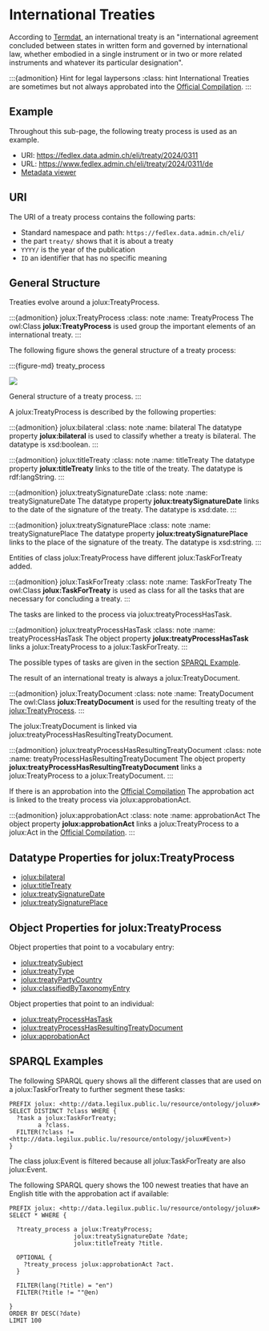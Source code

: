 # International Treaties

According to [Termdat](https://www.termdat.bk.admin.ch/entry/109678), an international treaty is an "international agreement concluded between states in written form and governed by international law, whether embodied in a single instrument or in two or more related instruments and whatever its particular designation".

:::{admonition} Hint for legal laypersons
:class: hint
International Treaties are sometimes but not always approbated into the [Official Compilation](official_compilation.md).
:::

## Example

Throughout this sub-page, the following treaty process is used as an example.

- URI: https://fedlex.data.admin.ch/eli/treaty/2024/0311
- URL: https://www.fedlex.admin.ch/eli/treaty/2024/0311/de
- [Metadata viewer](https://fedlex.data.admin.ch/de-CH/metadata?value=https:%2F%2Ffedlex.data.admin.ch%2Feli%2Ftreaty%2F2024%2F0311)

## URI

The URI of a treaty process contains the following parts:

- Standard namespace and path: `https://fedlex.data.admin.ch/eli/`
- the part `treaty/` shows that it is about a treaty
- `YYYY/` is the year of the publication
- `ID` an identifier that has no specific meaning

## General Structure

Treaties evolve around a jolux:TreatyProcess.

:::{admonition} jolux:TreatyProcess
:class: note
:name: TreatyProcess
The owl:Class **jolux:TreatyProcess** is used group the important elements of an international treaty.
:::

The following figure shows the general structure of a treaty process:

:::{figure-md} treaty_process

<img src="img/treaty_process.png">

General structure of a treaty process.
:::

A jolux:TreatyProcess is described by the following properties:

:::{admonition} jolux:bilateral
:class: note
:name: bilateral
The datatype property **jolux:bilateral** is used to classify whether a treaty is bilateral. The datatype is xsd:boolean.
:::

:::{admonition} jolux:titleTreaty
:class: note
:name: titleTreaty
The datatype property **jolux:titleTreaty** links to the title of the treaty. The datatype is rdf:langString.
:::

:::{admonition} jolux:treatySignatureDate
:class: note
:name: treatySignatureDate
The datatype property **jolux:treatySignatureDate** links to the date of the signature of the treaty. The datatype is xsd:date.
:::

:::{admonition} jolux:treatySignaturePlace
:class: note
:name: treatySignaturePlace
The datatype property **jolux:treatySignaturePlace** links to the place of the signature of the treaty. The datatype is xsd:string.
:::

Entities of class jolux:TreatyProcess have different jolux:TaskForTreaty added.

:::{admonition} jolux:TaskForTreaty
:class: note
:name: TaskForTreaty
The owl:Class **jolux:TaskForTreaty** is used as class for all the tasks that are necessary for concluding a treaty.
:::

The tasks are linked to the process via jolux:treatyProcessHasTask.

:::{admonition} jolux:treatyProcessHasTask
:class: note
:name: treatyProcessHasTask
The object property **jolux:treatyProcessHasTask** links a jolux:TreatyProcess to a jolux:TaskForTreaty.
:::

The possible types of tasks are given in the section [SPARQL Example](#sparql-examples).

The result of an international treaty is always a jolux:TreatyDocument.

:::{admonition} jolux:TreatyDocument
:class: note
:name: TreatyDocument
The owl:Class **jolux:TreatyDocument** is used for the resulting treaty of the [jolux:TreatyProcess](#TreatyProcess).
:::

The jolux:TreatyDocument is linked via jolux:treatyProcessHasResultingTreatyDocument.

:::{admonition} jolux:treatyProcessHasResultingTreatyDocument
:class: note
:name: treatyProcessHasResultingTreatyDocument
The object property **jolux:treatyProcessHasResultingTreatyDocument** links a jolux:TreatyProcess to a jolux:TreatyDocument.
:::

If there is an approbation into the [Official Compilation](official_compilation.md) The approbation act is linked to the treaty process via jolux:approbationAct.

:::{admonition} jolux:approbationAct
:class: note
:name: approbationAct
The object property **jolux:approbationAct** links a jolux:TreatyProcess to a jolux:Act in the [Official Compilation](official_compilation.md).
:::

## Datatype Properties for jolux:TreatyProcess

- [jolux:bilateral](#bilateral)
- [jolux:titleTreaty](#titleTreaty)
- [jolux:treatySignatureDate](#treatySignatureDate)
- [jolux:treatySignaturePlace](#treatySignaturePlace)

## Object Properties for jolux:TreatyProcess

Object properties that point to a vocabulary entry:

- [jolux:treatySubject](#treaty-subject-themes)
- [jolux:treatyType](#treaty-types)
- [jolux:treatyPartyCountry](#countries)
- [jolux:classifiedByTaxonomyEntry](#legal-taxonomy)

Object properties that point to an individual:

- [jolux:treatyProcessHasTask](#treatyProcessHasTask)
- [jolux:treatyProcessHasResultingTreatyDocument](#treatyProcessHasResultingTreatyDocument)
- [jolux:approbationAct](#approbationAct)  

## SPARQL Examples

The following SPARQL query shows all the different classes that are used on a jolux:TaskForTreaty to further segment these tasks:

```sparql
PREFIX jolux: <http://data.legilux.public.lu/resource/ontology/jolux#>
SELECT DISTINCT ?class WHERE {
  ?task a jolux:TaskForTreaty;
        a ?class.
  FILTER(?class != <http://data.legilux.public.lu/resource/ontology/jolux#Event>)
}
```

The class jolux:Event is filtered because all jolux:TaskForTreaty are also jolux:Event.

The following SPARQL query shows the 100 newest treaties that have an English title with the approbation act if available:

```sparql
PREFIX jolux: <http://data.legilux.public.lu/resource/ontology/jolux#>
SELECT * WHERE {

  ?treaty_process a jolux:TreatyProcess;
                  jolux:treatySignatureDate ?date;
                  jolux:titleTreaty ?title.
  
  OPTIONAL {
    ?treaty_process jolux:approbationAct ?act.
  }
  
  FILTER(lang(?title) = "en")
  FILTER(?title != ""@en)
  
} 
ORDER BY DESC(?date)
LIMIT 100
```

